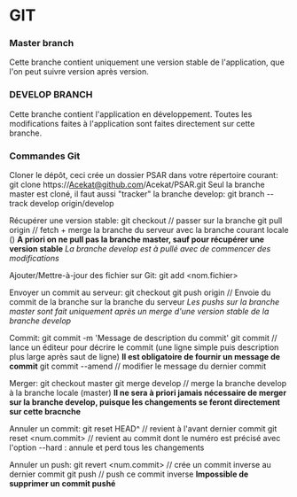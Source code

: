 # GIT

### Master branch

Cette branche contient uniquement une version stable de l'application, que l'on peut suivre version après version.

### DEVELOP BRANCH

Cette branche contient l'application en développement. Toutes les modifications faites à l'application sont faites
directement sur cette branche.


### Commandes Git

Cloner le dépôt, ceci crée un dossier PSAR dans votre répertoire courant:
	git clone https://Acekat@github.com/Acekat/PSAR.git
Seul la branche master est cloné, il faut aussi "tracker" la branche develop:
	git branch --track develop origin/develop

Récupérer une version stable:
	git checkout <branch>		// passer sur la branche <branch>
	git pull origin <branch>	// fetch + merge la branche <branch> du serveur avec la branche courant locale (<branch>)
**A priori on ne pull pas la branche master, sauf pour récupérer une version stable**
*La branche develop est à pullé avec de commencer des modifications*

Ajouter/Mettre-à-jour des fichier sur Git:
	git add <nom.fichier>

Envoyer un commit au serveur:
	git checkout <branch>
	git push origin <branch>	// Envoie du commit de la branche <branch> sur la branche <branch> du serveur
*Les pushs sur la branche master sont fait uniquement après un merge d'une version stable de la branche develop*

Commit:
	git commit -m 'Message de description du commit'
	git commit			// lance un éditeur pour décrire le commit (une ligne simple puis description plus large après saut de ligne)
**Il est obligatoire de fournir un message de commit**
	git commit --amend	// modifier le message du dernier commit

Merger:
	git checkout master
	git merge develop		// merge la branche develop à la branche locale (master)
**Il ne sera à priori jamais nécessaire de merger sur la branche develop, puisque les changements se feront directement sur cette bracnche**

Annuler un commit:
	git reset HEAD^			// revient à l'avant dernier commit
	git reset <num.commit>	// revient au commit dont le numéro est précisé
avec l'option --hard : annule et perd tous les changements

Annuler un push:
	git revert <num.commit>		// crée un commit inverse au dernier commit
	git push					// push ce commit inverse
**Impossible de supprimer un commit pushé**

